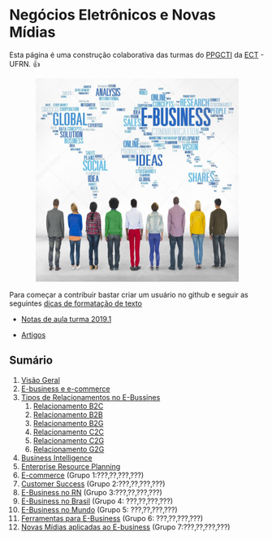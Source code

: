 # Negócios Eletrônicos e Novas Mídias

Esta página é uma construção colaborativa das turmas do [PPGCTI](http://www.posgraduacao.ufrn.br/ppgcti) da [ECT](http://www.ufrn.br) - UFRN. :+1:
<p align="center">
    <img src="imagens/ebusiness.jpg" width="400" height="400"/>
</p>

Para começar a contribuir bastar criar um usuário no github e seguir as seguintes [dicas de formatação de texto](https://guides.github.com/features/mastering-markdown/)

* [Notas de aula turma 2019.1](https://docs.google.com/presentation/d/1xQqUvFyEG-6cAQXxxaRPadqaLk0Or5JVpKzoZe0478Y/edit?usp=sharing)

* [Artigos](artigos/readme.md)

## Sumário

1. [Visão Geral](visaogeral.md)
1. [E-business e e-commerce](ebusinessecommerce.md)
1. [Tipos de Relacionamentos no E-Bussines](tiposrelacionamento.md)
   1. [Relacionamento B2C](b2c.md)
   1. [Relacionamento B2B](b2b.md)
   1. [Relacionamento B2G](b2g.md)
   1. [Relacionamento C2C](c2c.md)
   1. [Relacionamento C2G](c2g.md)
   1. [Relacionamento G2G](g2g.md)
1. [Business Intelligence](bi.md)
1. [Enterprise Resource Planning](erp.md) 
1. [E-commerce](ecommerce.md) (Grupo 1:???,??,???,???) 
1. [Customer Success](customersuccess.md) (Grupo 2:???,??,???,???) 
1. [E-Business no RN](ebusinessnoRN.md) (Grupo 3:???,??,???,???)
1. [E-Business no Brasil](ebusinessnobrasil.md) (Grupo 4: ???,??,???,???)
1. [E-Business no Mundo](ebusinessmundo.md) (Grupo 5: ???,??,???,???)
1. [Ferramentas para E-Business](ferramentasparaebusiness.md) (Grupo 6: ???,??,???,???)
1. [Novas Mídias aplicadas ao E-business](novasmidias.md) (Grupo 7:???,??,???,???)

 

